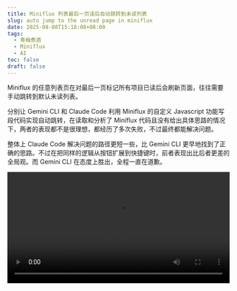 ```yaml
---
title: Miniflux 列表最后一页读后自动跳转到未读列表
slug: auto jump to the unread page in miniflux
date: 2025-08-08T15:18:08+08:00
tags:
  - 青梅煮酒
  - Miniflux
  - AI
toc: false
draft: false
---
```

Miniflux 的任意列表页在对最后一页标记所有项目已读后会刷新页面，往往需要手动跳转到默认未读列表。

分别让 Gemini CLI 和 Claude Code 利用 Miniflux 的自定义 Javascript 功能写段代码实现自动跳转，在读取和分析了 Miniflux 代码且没有给出具体思路的情况下，两者的表现都不是很理想，都经历了多次失败，不过最终都能解决问题。

整体上 Claude Code 解决问题的路径更短一些，比 Gemini CLI 更早地找到了正确的思路。不过在把同样的逻辑从按钮扩展到快捷键时，前者表现出比后者更差的全局观。而 Gemini CLI 在态度上胜出，全程一直在道歉。

<video controls autoplay loop width="100%">
  <source src="https://raw.githubusercontent.com/xbot/image-hosting/master/blog/2025-08-08-15-37-53-boost-miniflux.mp4" type="video/mp4">
  Your browser does not support the video tag.
</video>